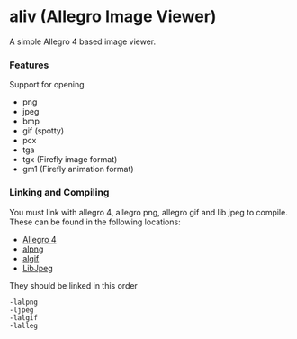 # aliv (Allegro Image Viewer)
A simple Allegro 4 based image viewer.

### Features
Support for opening
- png
- jpeg
- bmp
- gif (spotty)
- pcx
- tga
- tgx (Firefly image format)
- gm1 (Firefly animation format)


### Linking and Compiling
You must link with allegro 4, allegro png, allegro gif and lib jpeg to compile. These can be found in the following locations:
- [Allegro 4](http://liballeg.org/api.html)
- [alpng](http://alpng.sourceforge.net/)
- [algif](http://algif.sourceforge.net/)
- [LibJpeg](https://github.com/LuaDist/libjpeg)

They should be linked in this order
```
-lalpng
-ljpeg
-lalgif
-lalleg
```

